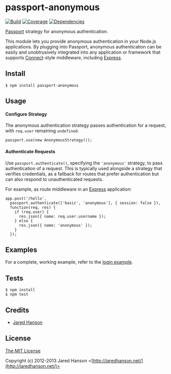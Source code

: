 # passport-anonymous

[![Build](https://travis-ci.org/jaredhanson/passport-anonymous.png)](http://travis-ci.org/jaredhanson/passport-anonymous)
[![Coverage](https://coveralls.io/repos/jaredhanson/passport-anonymous/badge.png)](https://coveralls.io/r/jaredhanson/passport-anonymous)
[![Dependencies](https://david-dm.org/jaredhanson/passport-anonymous.png)](http://david-dm.org/jaredhanson/passport-anonymous)


[Passport](http://passportjs.org/) strategy for anonymous authentication.

This module lets you provide anonymous authentication in your Node.js
applications.  By plugging into Passport, anonymous authentication can be easily
and unobtrusively integrated into any application or framework that supports
[Connect](http://www.senchalabs.org/connect/)-style middleware, including
[Express](http://expressjs.com/).

## Install

    $ npm install passport-anonymous

## Usage

#### Configure Strategy

The anonymous authentication strategy passes authentication for a request,
with `req.user` remaining `undefined`.

    passport.use(new AnonymousStrategy());

#### Authenticate Requests

Use `passport.authenticate()`, specifying the `'anonymous'` strategy, to
pass authentication of a request.  This is typically used alongside a strategy
that verifies credentials, as a fallback for routes that prefer authentication
but can also respond to unauthenticated requests.

For example, as route middleware in an [Express](http://expressjs.com/)
application:

    app.post('/hello', 
      passport.authenticate(['basic', 'anonymous'], { session: false }),
      function(req, res) {
        if (req.user) {
          res.json({ name: req.user.username });
        } else {
          res.json({ name: 'anonymous' });
        }
      });

## Examples

For a complete, working example, refer to the [login example](https://github.com/jaredhanson/passport-anonymous/tree/master/examples/basic).

## Tests

    $ npm install
    $ npm test

## Credits

  - [Jared Hanson](http://github.com/jaredhanson)

## License

[The MIT License](http://opensource.org/licenses/MIT)

Copyright (c) 2012-2013 Jared Hanson <[http://jaredhanson.net/](http://jaredhanson.net/)>
